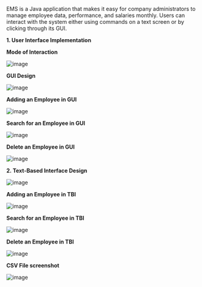 EMS is a Java application that makes it easy for company administrators to manage employee data, performance, and salaries monthly. Users can interact with the system either using commands on a text screen or by clicking through its GUI.

**1. User Interface Implementation** 

**Mode of Interaction**

![image](https://github.com/user-attachments/assets/667ea430-ee41-4ff4-a349-5a8f4a0a2208)

**GUI Design**

![image](https://github.com/user-attachments/assets/ddb39f28-66b8-494a-a0e2-ff5ebe35e089)

**Adding an Employee in GUI**

![image](https://github.com/user-attachments/assets/7fcc4ae2-84ff-493e-9ec2-044005cfb7b1)

**Search for an Employee in GUI**

![image](https://github.com/user-attachments/assets/84c079b3-0d98-4b24-975c-3daf81c15e08)

**Delete an Employee in GUI**

![image](https://github.com/user-attachments/assets/0197e923-570d-47d7-8047-d8ef78aaafab)

**2. Text-Based Interface Design**

![image](https://github.com/user-attachments/assets/475a411b-695b-4370-9be4-71173e537e5c)

**Adding an Employee in TBI**

![image](https://github.com/user-attachments/assets/0e182f1b-aea9-442f-8fc8-25889f2a084b)

**Search for an Employee in TBI**

![image](https://github.com/user-attachments/assets/91cdae28-aac8-4f94-8556-d8894b049524)

**Delete an Employee in TBI**

![image](https://github.com/user-attachments/assets/240a83a2-adec-41c6-9621-882464fa92b1)

**CSV File screenshot**

![image](https://github.com/user-attachments/assets/1a0d0021-a1c7-4d80-bafb-768c9d0625e0)

